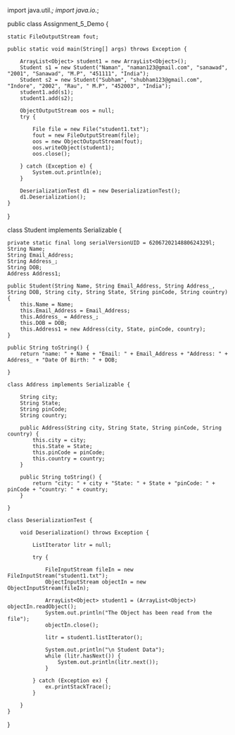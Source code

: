 
import java.util.*;
import java.io.*;

public class Assignment_5_Demo {

    static FileOutputStream fout;

    public static void main(String[] args) throws Exception {

        ArrayList<Object> student1 = new ArrayList<Object>();
        Student s1 = new Student("Naman", "naman123@gmail.com", "sanawad", "2001", "Sanawad", "M.P", "451111", "India");
        Student s2 = new Student("Subham", "shubham123@gmail.com", "Indore", "2002", "Rau", " M.P", "452003", "India");
        student1.add(s1);
        student1.add(s2);

        ObjectOutputStream oos = null;
        try {

            File file = new File("student1.txt");
            fout = new FileOutputStream(file);
            oos = new ObjectOutputStream(fout);
            oos.writeObject(student1);
            oos.close();

        } catch (Exception e) {
            System.out.println(e);
        }

        DeserializationTest d1 = new DeserializationTest();
        d1.Deserialization();
    }

}

class Student implements Serializable {

    private static final long serialVersionUID = 6206720214880624329l;
    String Name;
    String Email_Address;
    String Address_;
    String DOB;
    Address Address1;

    public Student(String Name, String Email_Address, String Address_, String DOB, String city, String State, String pinCode, String country) {
        this.Name = Name;
        this.Email_Address = Email_Address;
        this.Address_ = Address_;
        this.DOB = DOB;
        this.Address1 = new Address(city, State, pinCode, country);
    }

    public String toString() {
        return "name: " + Name + "Email: " + Email_Address + "Address: " + Address_ + "Date Of Birth: " + DOB;

    }

    class Address implements Serializable {

        String city;
        String State;
        String pinCode;
        String country;

        public Address(String city, String State, String pinCode, String country) {
            this.city = city;
            this.State = State;
            this.pinCode = pinCode;
            this.country = country;
        }

        public String toString() {
            return "city: " + city + "State: " + State + "pinCode: " + pinCode + "country: " + country;
        }

    }

    class DeserializationTest {

        void Deserialization() throws Exception {

            ListIterator litr = null;

            try {

                FileInputStream fileIn = new FileInputStream("student1.txt");
                ObjectInputStream objectIn = new ObjectInputStream(fileIn);

                ArrayList<Object> student1 = (ArrayList<Object>) objectIn.readObject();
                System.out.println("The Object has been read from the file");
                objectIn.close();

                litr = student1.listIterator();

                System.out.println("\n Student Data");
                while (litr.hasNext()) {
                    System.out.println(litr.next());
                }

            } catch (Exception ex) {
                ex.printStackTrace();
            }

        }
    }
}
